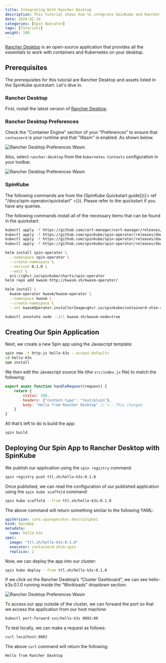 ```yaml
---
title: Integrating With Rancher Desktop
description: This tutorial shows how to integrate SpinKube and Rancher Desktop
date: 2024-02-16
categories: [Spin Operator]
tags: [Tutorials]
weight: 100
---
```


[Rancher Desktop](https://rancherdesktop.io/) is an open-source application that provides all the essentials to work with containers and Kubernetes on your desktop.

## Prerequisites

The prerequisites for this tutorial are Rancher Desktop and assets listed in the SpinKube quickstart. Let's dive in.

### Rancher Desktop

First, install the latest version of [Rancher Desktop](https://rancherdesktop.io/).

### Rancher Desktop Preferences

Check the "Container Engine" section of your "Preferences" to ensure that `containerd` is your runtime and that "Wasm" is enabled. As shown below.

![Rancher Desktop Preferences Wasm](/rancher-desktop-preferences-wasm.png)

Also, select `rancher-desktop` from the `Kubernetes Contexts` configuration in your toolbar.

![Rancher Desktop Preferences Wasm](/rancher-desktop-preferences-toolbar.png)

### SpinKube

The following commands are from the [SpinKube Quickstart guide]({{< ref "/docs/spin-operator/quickstart" >}}). Please refer to the quickstart if you have any queries.

The following commands install all of the necessary items that can be found in the quickstart:

```bash
kubectl apply -f https://github.com/cert-manager/cert-manager/releases/download/v1.14.3/cert-manager.yaml
kubectl apply -f https://github.com/spinkube/spin-operator/releases/download/v0.1.0/spin-operator.crds.yaml
kubectl apply -f https://github.com/spinkube/spin-operator/releases/download/v0.1.0/spin-operator.runtime-class.yaml
kubectl apply -f https://github.com/spinkube/spin-operator/releases/download/v0.1.0/spin-operator.shim-executor.yaml

helm install spin-operator \
  --namespace spin-operator \
  --create-namespace \
  --version 0.1.0 \
  --wait \
  oci://ghcr.io/spinkube/charts/spin-operator
helm repo add kwasm http://kwasm.sh/kwasm-operator/

helm install \
  kwasm-operator kwasm/kwasm-operator \
  --namespace kwasm \
  --create-namespace \
  --set kwasmOperator.installerImage=ghcr.io/spinkube/containerd-shim-spin/node-installer:v0.13.1

kubectl annotate node --all kwasm.sh/kwasm-node=true
```

## Creating Our Spin Application

Next, we create a new Spin app using the Javascript template:

```bash
spin new -t http-js hello-k3s --accept-defaults
cd hello-k3s
npm install
```

We then edit the Javascript source file (the `src/index.js` file) to match the following:

```javascript
export async function handleRequest(request) {
    return {
        status: 200,
        headers: {"content-type": "text/plain"},
        body: "Hello from Rancher Desktop" // <-- This changed
    }
}
```

All that’s left to do is build the app:

```bash
spin build
```

## Deploying Our Spin App to Rancher Desktop with SpinKube

We publish our application using the `spin registry` command:

```bash
spin registry push ttl.sh/hello-k3s:0.1.0
```

Once published, we can read the configuration of our published application using the `spin kube scaffold` command:

```bash
spin kube scaffold --from ttl.sh/hello-k3s:0.1.0
```

The above command will return something similar to the following YAML:

```yaml
apiVersion: core.spinoperator.dev/v1alpha1
kind: SpinApp
metadata:
  name: hello-k3s
spec:
  image: "ttl.sh/hello-k3s:0.1.0"
  executor: containerd-shim-spin
  replicas: 2
```

Now, we can deploy the app into our cluster:

```bash
spin kube deploy --from ttl.sh/hello-k3s:0.1.0
```

If we click on the Rancher Desktop’s “Cluster Dashboard”, we can see hello-k3s:0.1.0 running inside the “Workloads” dropdown section:

![Rancher Desktop Preferences Wasm](/rancher-desktop-cluster.png)

To access our app outside of the cluster, we can forward the port so that we access the application from our host machine:

```bash
kubectl port-forward svc/hello-k3s 8083:80
```

To test locally, we can make a request as follows:

```bash
curl localhost:8083
```

The above `curl` command will return the following:

```bash
Hello from Rancher Desktop
```